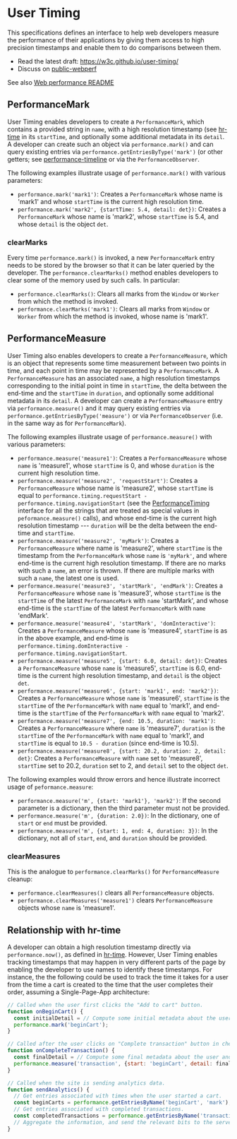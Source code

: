 User Timing
===========

This specifications defines an interface to help web developers measure the
performance of their applications by giving them access to high precision
timestamps and enable them to do comparisons between them.

* Read the latest draft: https://w3c.github.io/user-timing/
* Discuss on [public-webperf](http://www.w3.org/Search/Mail/Public/search?keywords=%5BUserTiming%5D&hdr-1-name=subject&hdr-1-query=&index-grp=Public_FULL&index-type=t&type-index=public-web-perf)

See also [Web performance README](https://github.com/w3c/web-performance/blob/gh-pages/README.md)

## PerformanceMark

User Timing enables developers to create a `PerformanceMark`, which contains a
provided string in `name`, with a high resolution timestamp (see
[hr-time](https://w3c.github.io/hr-time/) in its `startTime`, and optionally
some additional metadata in its `detail`.
A developer can create such an object via `performance.mark()` and can query
existing entries via `performance.getEntriesByType('mark')` (or other getters;
see [performance-timeline](https://w3c.github.io/performance-timeline/) or via
the `PerformanceObserver`.

The following examples illustrate usage of `performance.mark()` with various
parameters:

* `performance.mark('mark1')`: Creates a `PerformanceMark` whose name is 'mark1'
and whose `startTime` is the current high resolution time.
* `performance.mark('mark2', {startTime: 5.4, detail: det})`: Creates a
`PerformanceMark` whose name is 'mark2', whose `startTime` is 5.4, and whose
`detail` is the object `det`.

### clearMarks

Every time `performance.mark()` is invoked, a new `PerformanceMark` entry needs
to be stored by the browser so that it can be later queried by the developer.
The `performance.clearMarks()` method enables developers to clear some of the
memory used by such calls. In particular:

* `performance.clearMarks()`: Clears all marks from the `Window` or `Worker` from
which the method is invoked.
* `performance.clearMarks('mark1')`: Clears all marks from `Window` or `Worker`
from which the method is invoked, whose name is 'mark1'.

## PerformanceMeasure

User Timing also enables developers to create a `PerformanceMeasure`, which is an
object that represents some time measurement between two points in time, and each
point in time may be represented by a `PerformanceMark`. A `PerformanceMeasure`
has an associated `name`, a high resolution timestamps corresponding to the initial
point in time in `startTime`, the delta between the end-time and the `startTime` in
`duration`, and optionally some additional metadata in its `detail`.
A developer can create a `PerformanceMeasure` entry via `performance.measure()` and
it may query existing entries via `performance.getEntriesByType('measure')` or via
`PerformanceObserver` (i.e. in the same way as for `PerformanceMark`).

The following examples illustrate usage of `performance.measure()` with various
parameters:

* `performance.measure('measure1')`: Creates a `PerformanceMeasure` whose `name` is
'measure1', whose `startTime` is 0, and whose `duration` is the current high
resolution time.
* `performance.measure('measure2', 'requestStart')`: Creates a
`PerformanceMeasure` whose name is 'measure2', whose `startTime` is equal to
`performance.timing.requestStart - performance.timing.navigationStart` (see the
[PerformanceTiming](https://w3c.github.io/navigation-timing/#the-performancetiming-interface)
interface for all the strings that are treated as special values in
`peformance.measure()` calls), and whose end-time is the current high resolution
timestamp --- `duration` will be the delta between the end-time and `startTime`.
* `performance.measure('measure2', 'myMark')`: Creates a `PerformanceMeasure` where
name is 'measure2', where `startTime` is the timestamp from the `PerformanceMark`
whose `name` is `'myMark'`, and where end-time is the current high resolution timestamp.
If there are no marks with such a `name`, an error is thrown. If there are multiple marks
with such a `name`, the latest one is used.
* `performance.measure('measure3', 'startMark', 'endMark')`: Creates a `PerformanceMeasure`
whose `name` is 'measure3', whose `startTime` is the `startTime` of the latest
`PerformanceMark` with `name` 'startMark', and whose end-time is the `startTime` of the
latest `PerformanceMark` with `name` 'endMark'.
* `performance.measure('measure4', 'startMark', 'domInteractive')`: Creates a
`PerformanceMeasure` whose `name` is 'measure4', `startTime` is as in the above example,
and end-time is `performance.timing.domInteractive - performance.timing.navigationStart`.
* `performance.measure('measure5', {start: 6.0, detail: det})`: Creates a
`PerformanceMeasure` whose `name` is 'measure5', `startTime` is 6.0, end-time is the
current high resolution timestamp, and `detail` is the object `det`.
* `performance.measure('measure6', {start: 'mark1', end: 'mark2'})`: Creates a
`PerformanceMeasure` whose `name` is 'measure6', `startTime` is the `startTime` of
the `PerformanceMark` with `name` equal to 'mark1', and end-time is the `startTime`
of the `PerformanceMark` with `name` equal to 'mark2'.
* `performance.measure('measure7', {end: 10.5, duration: 'mark1')`: Creates a
`PerformanceMeasure` where `name` is 'measure7', `duration` is the `startTime` of the
`PerformanceMark` with `name` equal to 'mark1', and `startTime` is equal to
`10.5 - duration` (since end-time is 10.5).
* `performance.measure('measure8', {start: 20.2, duration: 2, detail: det}`: Creates a
`PerformanceMeasure` with `name` set to 'measure8', `startTime` set to 20.2, `duration`
set to 2, and `detail` set to the object `det`.

The following examples would throw errors and hence illustrate incorrect usage of
`peformance.measure`:

* `performance.measure('m', {start: 'mark1'}, 'mark2')`: If the second parameter is a
dictionary, then the third parameter must not be provided.
* `performance.measure('m', {duration: 2.0})`: In the dictionary, one of `start` or `end`
must be provided.
* `performance.measure('m', {start: 1, end: 4, duration: 3})`: In the dictionary, not all
of `start`, `end`, and `duration` should be provided.

### clearMeasures

This is the analogue to `performance.clearMarks()` for `PerformanceMeasure` cleanup:

* `performance.clearMeasures()` clears all `PerformanceMeasure` objects.
* `performance.clearMeasures('measure1')` clears `PerformanceMeasure` objects whose `name`
is 'measure1'.

## Relationship with hr-time

A developer can obtain a high resolution timestamp directly via `performance.now()`, as
defined in [hr-time](https://w3c.github.io/hr-time/#now-method). However, User Timing enables
tracking timestamps that may happen in very different parts of the page by enabling the
developer to use names to identify these timestamps. For instance, the the following could
be used to track the time it takes for a user from the time a cart is created to the time that
the user completes their order, assuming a Single-Page-App architecture:

```js
// Called when the user first clicks the "Add to cart" button.
function onBeginCart() {
  const initialDetail = // Compute some initial metadata about the user.
  performance.mark('beginCart');
}

// Called after the user clicks on "Complete transaction" button in checkout.
function onCompleteTransaction() {
  const finalDetail = // Compute some final metadata about the user and the transaction.
  performance.measure('transaction', {start: 'beginCart', detail: finalDetail});
}

// Called when the site is sending analytics data.
function sendAnalytics() {
  // Get entries associated with times when the user started a cart. 
  const beginCarts = performance.getEntriesByName('beginCart', 'mark');
  // Get entries associated with completed transactions.
  const completedTransactions = performance.getEntriesByName('transaction', 'measure');
  // Aggregate the information, and send the relevant bits to the server.
}
```
